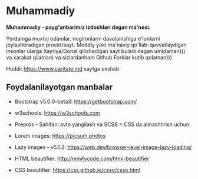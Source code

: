 # Muhammadiy
**Muhammadiy - payg'anbarimiz izdoshlari degan ma'nosi.**

Yordamga muxtoj odamlar, nogironlarni davolanishiga e'lonlarni joylashtiradigan proekt/sayt. Moddiy yoki ma'naviy qo'llab-quvvatlaydigan insonlar ularga Xayriya/Donat qilishadigan sayt buladi degan umidaman))) va xarakat qilaman) va sizlardanham Github Forklar kutib qolaman)))

Huddi: https://www.caritate.md saytga uxshab

## Foydalanilayotgan manbalar
* Bootstrap v5.0.0-beta3: https://getbootstrap.com/
* w3schools: https://w3schools.com
* Prepros - Sahifani avto yangilash va SCSS > CSS da almashtirish uchun.
* Lorem images: https://picsum.photos
* Lazy images - v5.1.2: https://web.dev/browser-level-image-lazy-loading/

* HTML beautifier: http://minifycode.com/html-beautifier
* CSS beautifier: https://css.github.io/csso/csso.html
